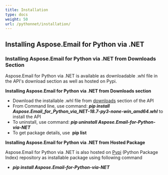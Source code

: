 ```yaml
---
title: Installation
type: docs
weight: 50
url: /pythonnet/installation/
---
```



## **Installing Aspose.Email for Python via .NET**
### **Installing Aspose.Email for Python via .NET from Downloads Section**
Aspose.Email for Python via .NET is available as downloadable .whl file in the API's download section as well as hosted on Pypi.

**Installing Aspose.Email for Python via .NET from Downloads section**

- Download the installable .whl file from [downloads](https://downloads.aspose.com/email/pythonnet) section of the API
- From Command line, use command:
  ***pip install Aspose.Email_for_Python_via_NET-18.7-py3-none-win_amd64.whl*** to install the API
- To uninstall, use command:
  ***pip uninstall Aspose.Email-for-Python-via-NET***
- To get package details, use 
  **pip list**

**Installing Aspose.Email for Python via .NET from Hosted Package**

Aspose.Email for Python via .NET is also hosted on [Pypi](https://pypi.org/project/aspose-email-java-for-python/) (Python Package Index) repository as installable package using following command 

- ***pip install Aspose.Email-for-Python-via-NET***
